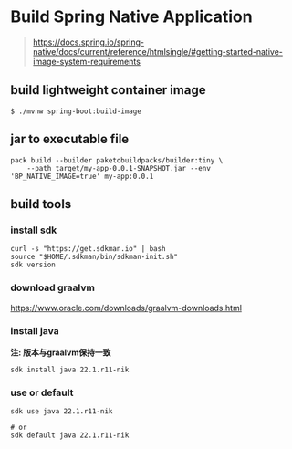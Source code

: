 # Build Spring Native Application

> https://docs.spring.io/spring-native/docs/current/reference/htmlsingle/#getting-started-native-image-system-requirements

## build lightweight container image

```shell
$ ./mvnw spring-boot:build-image
```

## jar to executable file

```
pack build --builder paketobuildpacks/builder:tiny \
    --path target/my-app-0.0.1-SNAPSHOT.jar --env 'BP_NATIVE_IMAGE=true' my-app:0.0.1
```


## build tools

### install sdk
```shell
curl -s "https://get.sdkman.io" | bash
source "$HOME/.sdkman/bin/sdkman-init.sh"
sdk version
```

### download graalvm

https://www.oracle.com/downloads/graalvm-downloads.html


### install java

**注: 版本与graalvm保持一致**

```shell
sdk install java 22.1.r11-nik
```

### use or default
```shell
sdk use java 22.1.r11-nik

# or
sdk default java 22.1.r11-nik
```

